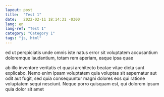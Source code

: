 ```yaml
---
layout: post
title:  "Test 1"
date:   2022-02-11 18:14:31 -0300
lang: en
lang-ref: "Test 1"
category: "Category 1"
tags: "js, html"
---
```

ed ut perspiciatis unde omnis iste natus error sit voluptatem accusantium doloremque laudantium, totam rem aperiam, eaque ipsa quae 
<!--more-->ab illo inventore veritatis et quasi architecto beatae vitae dicta sunt explicabo. Nemo enim ipsam voluptatem quia voluptas sit aspernatur aut odit aut fugit, sed quia consequuntur magni dolores eos qui ratione voluptatem sequi nesciunt. Neque porro quisquam est, qui dolorem ipsum quia dolor sit amet

